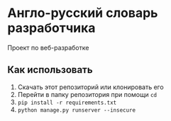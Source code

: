 # Англо-русский словарь разработчика
Проект по веб-разработке

## Как использовать

1. Скачать этот репозиторий или клонировать его
2. Перейти в папку репозитория при помощи `cd`
3. `pip install -r requirements.txt`
4. `python manage.py runserver --insecure`
